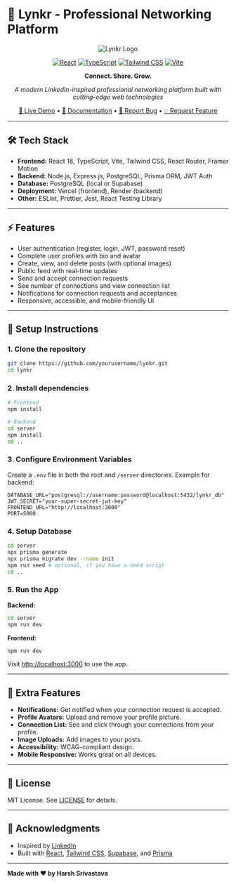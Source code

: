 # 🚀 Lynkr - Professional Networking Platform

<div align="center">

![Lynkr Logo](https://img.shields.io/badge/Lynkr-Professional%20Networking-blue?style=for-the-badge&logo=linkedin&logoColor=white)

[![React](https://img.shields.io/badge/React-18.0+-61DAFB?style=flat-square&logo=react&logoColor=black)](https://reactjs.org/)
[![TypeScript](https://img.shields.io/badge/TypeScript-4.9+-3178C6?style=flat-square&logo=typescript&logoColor=white)](https://www.typescriptlang.org/)
[![Tailwind CSS](https://img.shields.io/badge/Tailwind%20CSS-3.0+-38B2AC?style=flat-square&logo=tailwind-css&logoColor=white)](https://tailwindcss.com/)
[![Vite](https://img.shields.io/badge/Vite-4.0+-646CFF?style=flat-square&logo=vite&logoColor=white)](https://vitejs.dev/)

**Connect. Share. Grow.**

*A modern LinkedIn-inspired professional networking platform built with cutting-edge web technologies*

[🌟 Live Demo](#) • [📖 Documentation](#documentation) • [🐛 Report Bug](https://github.com/yourusername/lynkr/issues) • [💡 Request Feature](https://github.com/yourusername/lynkr/issues)

</div>


---

## 🛠️ Tech Stack

- **Frontend:** React 18, TypeScript, Vite, Tailwind CSS, React Router, Framer Motion
- **Backend:** Node.js, Express.js, PostgreSQL, Prisma ORM, JWT Auth
- **Database:** PostgreSQL (local or Supabase)
- **Deployment:** Vercel (frontend), Render (backend)
- **Other:** ESLint, Prettier, Jest, React Testing Library

---

## ⚡ Features

- User authentication (register, login, JWT, password reset)
- Complete user profiles with bio and avatar
- Create, view, and delete posts (with optional images)
- Public feed with real-time updates
- Send and accept connection requests
- See number of connections and view connection list
- Notifications for connection requests and acceptances
- Responsive, accessible, and mobile-friendly UI

---

## 🚀 Setup Instructions

### 1. **Clone the repository**
```bash
git clone https://github.com/yourusername/lynkr.git
cd lynkr
```

### 2. **Install dependencies**
```bash
# Frontend
npm install

# Backend
cd server
npm install
cd ..
```

### 3. **Configure Environment Variables**

Create a `.env` file in both the root and `/server` directories. Example for backend:

```env
DATABASE_URL="postgresql://username:password@localhost:5432/lynkr_db"
JWT_SECRET="your-super-secret-jwt-key"
FRONTEND_URL="http://localhost:3000"
PORT=5000
```

### 4. **Setup Database**

```bash
cd server
npx prisma generate
npx prisma migrate dev --name init
npm run seed # optional, if you have a seed script
cd ..
```

### 5. **Run the App**

**Backend:**
```bash
cd server
npm run dev
```

**Frontend:**
```bash
npm run dev
```

Visit [http://localhost:3000](http://localhost:3000) to use the app.

---

## 🌟 Extra Features

- **Notifications:** Get notified when your connection request is accepted.
- **Profile Avatars:** Upload and remove your profile picture.
- **Connection List:** See and click through your connections from your profile.
- **Image Uploads:** Add images to your posts.
- **Accessibility:** WCAG-compliant design.
- **Mobile Responsive:** Works great on all devices.

---

## 📝 License

MIT License. See [LICENSE](LICENSE) for details.

---

## 🙏 Acknowledgments

- Inspired by [LinkedIn](https://linkedin.com)
- Built with [React](https://reactjs.org/), [Tailwind CSS](https://tailwindcss.com/), [Supabase](https://supabase.com/), and [Prisma](https://prisma.io/)

---

**Made with ❤️ by Harsh Srivastava**
